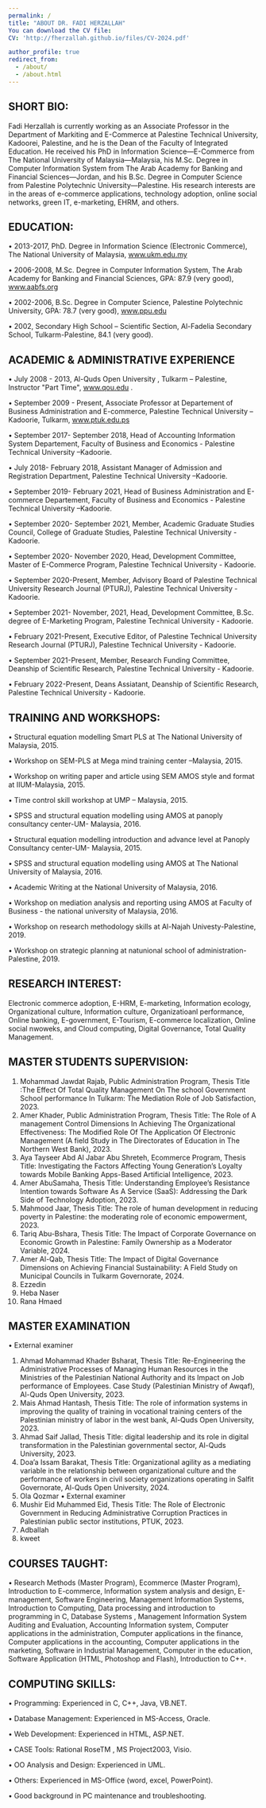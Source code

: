 ```yaml
---
permalink: /
title: "ABOUT DR. FADI HERZALLAH"
You can download the CV file:
CV: 'http://fherzallah.github.io/files/CV-2024.pdf'

author_profile: true
redirect_from: 
  - /about/
  - /about.html
---
```

SHORT BIO:
--------------
Fadi Herzallah is currently working as an Associate Professor in the Department of Markiting and E-Commerce at Palestine Technical University, Kadoorei, Palestine, and he is the Dean of the Faculty of Integrated Education. He received his PhD in Information Science—E-Commerce from The National University of Malaysia—Malaysia, his M.Sc. Degree in Computer Information System from The Arab Academy for Banking and Financial Sciences—Jordan, and his B.Sc. Degree in Computer Science from Palestine Polytechnic University—Palestine. His research interests are in the areas of e-commerce applications, technology adoption, online social networks, green IT, e-marketing, EHRM, and others.


EDUCATION:	
------------
•	2013-2017, PhD. Degree in Information Science (Electronic Commerce), The National University of Malaysia, www.ukm.edu.my

•	2006-2008, M.Sc. Degree in Computer Information System, The Arab Academy for Banking and Financial Sciences, GPA: 87.9 (very good), www.aabfs.org

•	2002-2006, B.Sc. Degree in Computer Science, Palestine Polytechnic University, GPA: 78.7 (very good), www.ppu.edu

•	2002, Secondary High School – Scientific Section, Al-Fadelia  Secondary School, Tulkarm-Palestine, 84.1 (very good).



ACADEMIC & ADMINISTRATIVE EXPERIENCE
------------
•	July 2008 - 2013, Al-Quds Open University , Tulkarm – Palestine, Instructor  "Part Time", www.qou.edu .

•	September 2009 - Present, Associate Professor at Departement of Business Administration and E-commerce, Palestine Technical University –Kadoorie, Tulkarm, www.ptuk.edu.ps

•	September 2017- September 2018, Head of Accounting Information System Departement, Faculty of Business and Economics  - Palestine Technical University –Kadoorie. 

•	July 2018- February 2018, Assistant Manager of Admission and Registration Department, Palestine Technical University –Kadoorie.

•	September 2019- February 2021, Head of Business Administration and E-commerce Departement, Faculty of Business and Economics  - Palestine Technical University –Kadoorie.

•	September 2020- September 2021, Member, Academic Graduate Studies Council, College of Graduate Studies, Palestine Technical University - Kadoorie.

•	September 2020- November 2020, Head, Development Committee, Master of E-Commerce Program, Palestine Technical University - Kadoorie. 

•	September 2020-Present, Member, Advisory Board of Palestine Technical University Research Journal (PTURJ), Palestine Technical University - Kadoorie.

•	September 2021- November, 2021, Head, Development Committee, B.Sc. degree of E-Marketing Program, Palestine Technical University - Kadoorie.

•	February 2021-Present, Executive Editor, of Palestine Technical University Research Journal (PTURJ), Palestine Technical University - Kadoorie.

•	September 2021-Present, Member, Research Funding Committee, Deanship of Scientific Research, Palestine Technical University - Kadoorie.

•	February 2022-Present, Deans Assiatant, Deanship of Scientific Research, Palestine Technical University - Kadoorie.


TRAINING AND WORKSHOPS: 
------------
•	Structural equation modelling Smart PLS at The National University of Malaysia, 2015.

•	Workshop on SEM-PLS at Mega mind training center –Malaysia, 2015.

•	Workshop on writing paper and article using SEM AMOS style and format at IIUM-Malaysia, 2015.

•	Time control skill workshop at UMP – Malaysia, 2015.

•	SPSS and structural equation modelling using AMOS at panoply consultancy center-UM- Malaysia, 2016.

•	Structural equation modelling introduction and advance level at Panoply Consultancy center-UM- Malaysia, 2015.

•	SPSS and structural equation modelling using AMOS at The National University of Malaysia, 2016.

•	Academic Writing at the National University of Malaysia, 2016.

•	Workshop on mediation analysis and reporting using AMOS at Faculty of Business - the national university of Malaysia, 2016.

•	Workshop on research methodology skills at Al-Najah Univesty-Palestine, 2019.

•	Workshop on strategic planning at natunional school of administration-Palestine, 2019.


RESEARCH INTEREST:
------------
Electronic commerce adoption, E-HRM, E-marketing, Information ecology, Organizational culture, Information culture, Organizatioanl performance, Online banking, E-government, E-Tourism, E-commerce localization, Online social nwoweks, and Cloud computing, Digital Governance, Total Quality Management. 

MASTER STUDENTS SUPERVISION:
------------
1.	Mohammad Jawdat Rajab, Public Administration Program, Thesis Title :The Effect Of Total Quality Management On The school Government School performance In Tulkarm: The Mediation Role of Job Satisfaction, 2023.
2.	Amer Khader, Public Administration Program, Thesis Title: The Role of A management Control Dimensions In Achieving The Organizational Effectiveness: The Modified Role Of The Application Of Electronic Management (A field Study in The Directorates of Education in The Northern West Bank), 2023.
3.	Aya Tayseer Abd Al Jabar Abu Shreteh, Ecommerce Program, Thesis Title: Investigating the Factors Affecting Young Generation’s Loyalty towards Mobile Banking Apps-Based Artificial Intelligence, 2023.
4.	Amer AbuSamaha, Thesis Title: Understanding Employee’s Resistance Intention towards Software As A
Service (SaaS): Addressing the Dark Side of Technology Adoption, 2023.
5.	Mahmood Jaar, Thesis Title: The role of human development in reducing poverty in Palestine: the moderating role of economic empowerment, 2023.
6.	Tariq Abu-Bshara, Thesis Title: The Impact of Corporate Governance on Economic Growth in Palestine: Family Ownership as a Moderator Variable, 2024.
7.	Amer Al-Qab, Thesis Title: The Impact of Digital Governance Dimensions on Achieving Financial Sustainability: A Field Study on Municipal Councils in Tulkarm Governorate, 2024.
8.	Ezzedin
9.	Heba Naser
10.	Rana Hmaed

MASTER EXAMINATION
------------
•	External examiner
1.	Ahmad Mohammad Khader Bsharat, Thesis Title: Re-Engineering the Administrative Processes of Managing Human Resources in the Ministries of the Palestinian National Authority and its Impact on Job performance of Employees. Case Study (Palestinian Ministry of Awqaf), Al-Quds Open University, 2023.
2.	Mais Ahmad Hantash, Thesis Title: The role of information systems in improving the quality of training in vocational training centers of the Palestinian ministry of labor in the west bank,  Al-Quds Open University, 2023.
3.	Ahmad Saif  Jallad, Thesis Title: digital leadership and its role in digital transformation in the Palestinian governmental sector, Al-Quds University, 2023.
4.	Doa’a Issam Barakat, Thesis Title: Organizational agility as a mediating variable in the relationship between organizational culture and the performance of workers in civil society organizations operating in Salfit Governorate, Al-Quds Open University, 2024.
5.	Ola Qozmar
•	External examiner
1.	Mushir Eid Muhammed Eid, Thesis Title: The Role of Electronic Government in Reducing Administrative Corruption Practices in Palestinian public sector institutions, PTUK, 2023.
2.	Adballah
3.	kweet


COURSES TAUGHT:
------------
•	Research Methods (Master Program), Ecommerce (Master Program), Introduction to E-commerce, Information system analysis and design, E-management, Software Engineering, Management Information Systems, Introduction to Computing, Data processing and introduction to programming in C, Database Systems , Management Information System Auditing and Evaluation, Accounting Information system, Computer applications in the administration, Computer applications in the finance, Computer applications in the accounting, Computer applications in the marketing, Software in Industrial Management, Computer in the education, Software Application (HTML, Photoshop and Flash), Introduction to C++.

COMPUTING SKILLS:
------------
•	Programming: Experienced in C, C++, Java, VB.NET.

•	Database Management: Experienced in MS-Access, Oracle.

•	Web Development: Experienced in HTML, ASP.NET.

•	CASE Tools: Rational RoseTM , MS Project2003, Visio.

•	OO Analysis and Design: Experienced in UML.

•	Others: Experienced in MS-Office (word, excel, PowerPoint).

• Good background in PC maintenance and troubleshooting.
